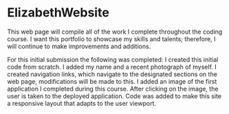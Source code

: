 # ElizabethWebsite

This web page will compile all of the work I complete throughout the coding course. I want this portfolio to showcase my skills and talents; therefore, I will continue to make improvements and additions. 

For this initial submission the following was completed:
I created this initial code from scratch.
I added my name and a recent photograph of myself. 
I created navigation links, which navigate to the designated sections on the web page, modifications will be made to this. 
I added an image of the first application I completed during this course.
After clicking on the image, the user is taken to the deployed application. 
Code was added to make this site a responsive layout that adapts to the user viewport. 